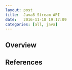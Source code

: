 ```yaml
---
layout: post
title:  Java8 Stream API
date:   2016-11-18 19:17:09
categories: [all, java]
---
```


## Overview

## References
